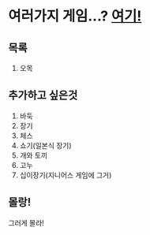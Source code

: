 # 여러가지 게임...? [여기!](https://sudo-g41.github.io/minigame/)
## 목록
1. 오목
## 추가하고 싶은것
1. 바둑
2. 장기
3. 체스
4. 쇼기(일본식 장기)
5. 개와 토끼
6. 고누
7. 십이장기(지니어스 게임에 그거)
## 몰랑!
그러게 몰라!